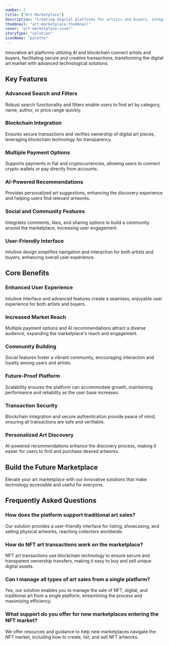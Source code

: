 ```yaml
---
number: 2
title: ["Art Marketplace"]
description: "Creating digital platforms for artists and buyers, integrating blockchain for secure transactions and promoting creativity."
thumbnail: "art-marketplace-thumbnail"
cover: "art-marketplace-cover"
storyType: "solution"
iconName: "palette"
---
```


Innovative art platforms utilizing AI and blockchain connect artists and buyers, facilitating secure and creative transactions, transforming the digital art market with advanced technological solutions.



## Key Features

### Advanced Search and Filters

Robust search functionality and filters enable users to find art by category, name, author, or price range quickly.

### Blockchain Integration

Ensures secure transactions and verifies ownership of digital art pieces, leveraging blockchain technology for transparency.

### Multiple Payment Options

Supports payments in fiat and cryptocurrencies, allowing users to connect crypto wallets or pay directly from accounts.

### AI-Powered Recommendations

Provides personalized art suggestions, enhancing the discovery experience and helping users find relevant artworks.

### Social and Community Features

Integrates comments, likes, and sharing options to build a community around the marketplace, increasing user engagement.

### User-Friendly Interface

Intuitive design simplifies navigation and interaction for both artists and buyers, enhancing overall user experience.

## Core Benefits

### Enhanced User Experience

Intuitive interface and advanced features create a seamless, enjoyable user experience for both artists and buyers.

### Increased Market Reach

Multiple payment options and AI recommendations attract a diverse audience, expanding the marketplace's reach and engagement.

### Community Building

Social features foster a vibrant community, encouraging interaction and loyalty among users and artists.

### Future-Proof Platform

Scalability ensures the platform can accommodate growth, maintaining performance and reliability as the user base increases.

### Transaction Security

Blockchain integration and secure authentication provide peace of mind, ensuring all transactions are safe and verifiable.

### Personalized Art Discovery

AI-powered recommendations enhance the discovery process, making it easier for users to find and purchase desired artworks.

## Build the Future Marketplace

Elevate your art marketplace with our innovative solutions that make technology accessible and useful for everyone.



## Frequently Asked Questions

### How does the platform support traditional art sales?

Our solution provides a user-friendly interface for listing, showcasing, and selling physical artworks, reaching collectors worldwide.

### How do NFT art transactions work on the marketplace?

NFT art transactions use blockchain technology to ensure secure and transparent ownership transfers, making it easy to buy and sell unique digital assets.

### Can I manage all types of art sales from a single platform?

Yes, our solution enables you to manage the sale of NFT, digital, and traditional art from a single platform, streamlining the process and maximizing efficiency.

### What support do you offer for new marketplaces entering the NFT market?

We offer resources and guidance to help new marketplaces navigate the NFT market, including how to create, list, and sell NFT artworks.
